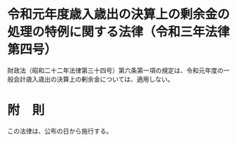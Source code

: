 # 令和元年度歳入歳出の決算上の剰余金の処理の特例に関する法律（令和三年法律第四号）
財政法（昭和二十二年法律第三十四号）第六条第一項の規定は、令和元年度の一般会計歳入歳出の決算上の剰余金については、適用しない。
# 附　則
この法律は、公布の日から施行する。
